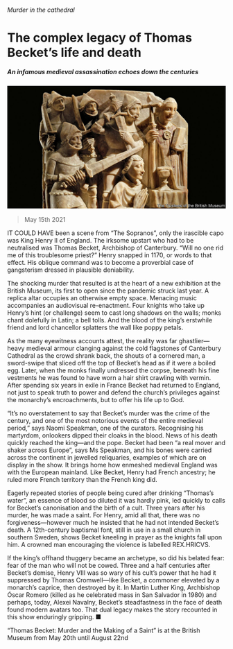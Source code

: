 ###### Murder in the cathedral

# The complex legacy of Thomas Becket’s life and death 

##### An infamous medieval assassination echoes down the centuries 

![image](images/20210515_BKP003_0.jpg) 

> May 15th 2021 

IT COULD HAVE been a scene from “The Sopranos”, only the irascible capo was King Henry II of England. The irksome upstart who had to be neutralised was Thomas Becket, Archbishop of Canterbury. “Will no one rid me of this troublesome priest?” Henry snapped in 1170, or words to that effect. His oblique command was to become a proverbial case of gangsterism dressed in plausible deniability.

The shocking murder that resulted is at the heart of a new exhibition at the British Museum, its first to open since the pandemic struck last year. A replica altar occupies an otherwise empty space. Menacing music accompanies an audiovisual re-enactment. Four knights who take up Henry’s hint (or challenge) seem to cast long shadows on the walls; monks chant dolefully in Latin; a bell tolls. And the blood of the king’s erstwhile friend and lord chancellor splatters the wall like poppy petals.


As the many eyewitness accounts attest, the reality was far ghastlier—heavy medieval armour clanging against the cold flagstones of Canterbury Cathedral as the crowd shrank back, the shouts of a cornered man, a sword-swipe that sliced off the top of Becket’s head as if it were a boiled egg. Later, when the monks finally undressed the corpse, beneath his fine vestments he was found to have worn a hair shirt crawling with vermin. After spending six years in exile in France Becket had returned to England, not just to speak truth to power and defend the church’s privileges against the monarchy’s encroachments, but to offer his life up to God.

“It’s no overstatement to say that Becket’s murder was the crime of the century, and one of the most notorious events of the entire medieval period,” says Naomi Speakman, one of the curators. Recognising his martyrdom, onlookers dipped their cloaks in the blood. News of his death quickly reached the king—and the pope. Becket had been “a real mover and shaker across Europe”, says Ms Speakman, and his bones were carried across the continent in jewelled reliquaries, examples of which are on display in the show. It brings home how enmeshed medieval England was with the European mainland. Like Becket, Henry had French ancestry; he ruled more French territory than the French king did.

Eagerly repeated stories of people being cured after drinking “Thomas’s water”, an essence of blood so diluted it was hardly pink, led quickly to calls for Becket’s canonisation and the birth of a cult. Three years after his murder, he was made a saint. For Henry, amid all that, there was no forgiveness—however much he insisted that he had not intended Becket’s death. A 12th-century baptismal font, still in use in a small church in southern Sweden, shows Becket kneeling in prayer as the knights fall upon him. A crowned man encouraging the violence is labelled REX.HRICVS.

If the king’s offhand thuggery became an archetype, so did his belated fear: fear of the man who will not be cowed. Three and a half centuries after Becket’s demise, Henry VIII was so wary of his cult’s power that he had it suppressed by Thomas Cromwell—like Becket, a commoner elevated by a monarch’s caprice, then destroyed by it. In Martin Luther King, Archbishop Óscar Romero (killed as he celebrated mass in San Salvador in 1980) and perhaps, today, Alexei Navalny, Becket’s steadfastness in the face of death found modern avatars too. That dual legacy makes the story recounted in this show enduringly gripping. ■

“Thomas Becket: Murder and the Making of a Saint” is at the British Museum from May 20th until August 22nd


